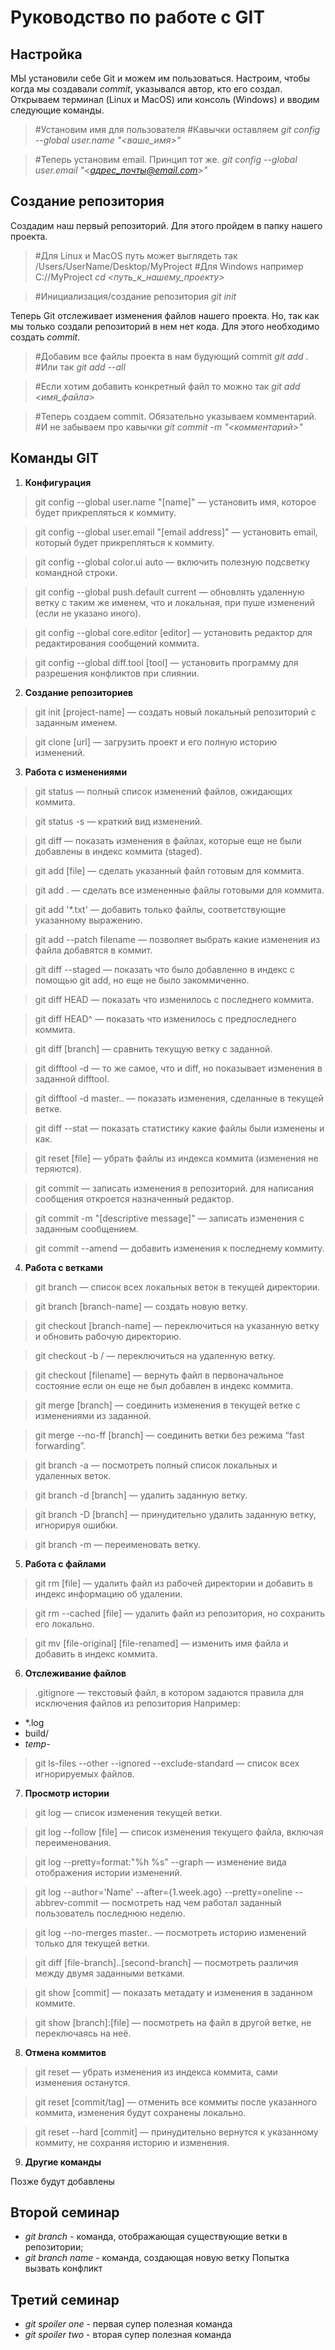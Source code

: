 # **Руководство по работе с GIT**
## **Настройка**
МЫ установили себе Git и можем им пользоваться. Настроим, чтобы когда мы создавали *commit*, указывался автор, кто его создал.
Открываем терминал (Linux и MacOS) или консоль (Windows) и вводим следующие команды.

>#Установим имя для пользователя
#Кавычки оставляем
*git config --global user.name "<ваше_имя>"*

>#Теперь установим email. Принцип тот же.
*git config --global user.email "<адрес_почты@email.com>"*
## **Создание репозитория**
Создадим наш первый репозиторий. Для этого пройдем в папку нашего проекта.
> #Для Linux и MacOS путь может выглядеть так /Users/UserName/Desktop/MyProject
#Для Windows например С://MyProject
*cd <путь_к_нашему_проекту>*

> #Инициализация/создание репозитория
*git init*

Теперь Git отслеживает изменения файлов нашего проекта. Но, так как мы только создали репозиторий в нем нет кода. Для этого необходимо создать *commit*.

>#Добавим все файлы проекта в нам будующий commit
*git add .*
#Или так
*git add --all*

> #Если хотим добавить конкретный файл то можно так
*git add <имя_файла>* 

> #Теперь создаем commit. Обязательно указываем комментарий.
#И не забываем про кавычки
*git commit -m "<комментарий>"*
## **Команды GIT**
1. **Конфигурация**
>git config --global user.name "[name]" — установить имя, которое будет прикрепляться к коммиту.

>git config --global user.email "[email address]" — установить email, который будет прикрепляться к коммиту.

>git config --global color.ui auto — включить полезную подсветку командной строки.

>git config --global push.default current — обновлять удаленную ветку с таким же именем, что и локальная, при пуше изменений (если не указано иного).

>git config --global core.editor [editor] — установить редактор для редактирования сообщений коммита.

>git config --global diff.tool [tool] — установить программу для разрешения конфликтов при слиянии.

2. **Создание репозиториев**
>git init [project-name] — создать новый локальный репозиторий с заданным именем.

>git clone [url] — загрузить проект и его полную историю изменений.
3. **Работа с изменениями**
>git status — полный список изменений файлов, ожидающих коммита.

>git status -s — краткий вид изменений.

>git diff — показать изменения в файлах, которые еще не были добавлены в индекс коммита (staged).

>git add [file] — сделать указанный файл готовым для коммита.

>git add . — сделать все измененные файлы готовыми для коммита.

>git add '*.txt' — добавить только файлы, соответствующие указанному выражению.

>git add --patch filename — позволяет выбрать какие изменения из файла добавятся в коммит.

>git diff --staged — показать что было добавленно в индекс с помощью git add, но еще не было закоммиченно.

>git diff HEAD — показать что изменилось с последнего коммита.

>git diff HEAD^ — показать что изменилось с предпоследнего коммита.

>git diff [branch] — сравнить текущую ветку с заданной.

>git difftool -d — то же самое, что и diff, но показывает изменения в заданной difftool.

>git difftool -d master.. — показать изменения, сделанные в текущей ветке.

>git diff --stat — показать статистику какие файлы были изменены и как.

>git reset [file] — убрать файлы из индекса коммита (изменения не теряются).

>git commit — записать изменения в репозиторий. для написания сообщения откроется назначенный редактор.

>git commit -m "[descriptive message]" — записать изменения с заданным сообщением.

>git commit --amend — добавить изменения к последнему коммиту.
4. **Работа с ветками**
>git branch — список всех локальных веток в текущей директории.

>git branch [branch-name] — создать новую ветку.

>git checkout [branch-name] — переключиться на указанную ветку и обновить рабочую директорию.

>git checkout -b <name> <remote>/<branch> — переключиться на удаленную ветку.

>git checkout [filename] — вернуть файл в первоначальное состояние если он еще не был добавлен в индекс коммита.

>git merge [branch] — соединить изменения в текущей ветке с изменениями из заданной.

>git merge --no-ff [branch] — соединить ветки без режима “fast forwarding”.

>git branch -a — посмотреть полный список локальных и удаленных веток.

>git branch -d [branch] — удалить заданную ветку.

>git branch -D [branch] — принудительно удалить заданную ветку, игнорируя ошибки.

>git branch -m <oldname> <newname> — переименовать ветку.
5. **Работа с файлами**
>git rm [file] — удалить файл из рабочей директории и добавить в индекс информацию об удалении.

>git rm --cached [file] — удалить файл из репозитория, но сохранить его локально.

>git mv [file-original] [file-renamed] — изменить имя файла и добавить в индекс коммита.
6. **Отслеживание файлов**

>.gitignore — текстовый файл, в котором задаются правила для исключения файлов из репозитория
Например:
* *.log 
* build/
* *temp-*
>git ls-files --other --ignored --exclude-standard — список всех игнорируемых файлов.

7. **Просмотр истории**
>git log — список изменения текущей ветки.

>git log --follow [file] — список изменения текущего файла, включая переименования.

>git log --pretty=format:"%h %s" --graph — изменение вида отображения истории изменений.

>git log --author='Name' --after={1.week.ago} --pretty=oneline --abbrev-commit — посмотреть над чем работал заданный пользователь последнюю неделю.

>git log --no-merges master.. — посмотреть историю изменений только для текущей ветки.

>git diff [file-branch]..[second-branch] — посмотреть различия между двумя заданными ветками.

>git show [commit] — показать метадату и изменения в заданном коммите.

>git show [branch]:[file] — посмотреть на файл в другой ветке, не переключаясь на неё.

8. **Отмена коммитов**
>git reset — убрать изменения из индекса коммита, сами изменения останутся.

>git reset [commit/tag] — отменить все коммиты после указанного коммита, изменения будут сохранены локально.

>git reset --hard [commit] — принудительно вернутся к указанному коммиту, не сохраняя историю и изменения.

9. **Другие команды**

Позже будут добавлены

## Второй семинар

* *git branch* - команда, отображающая существующие ветки в репозитории;
* *git branch name* - команда, создающая новую ветку
Попытка вызвать конфликт
## Третий семинар

* *git spoiler one* - первая супер полезная команда
* *git spoiler two* - вторая супер полезная команда


